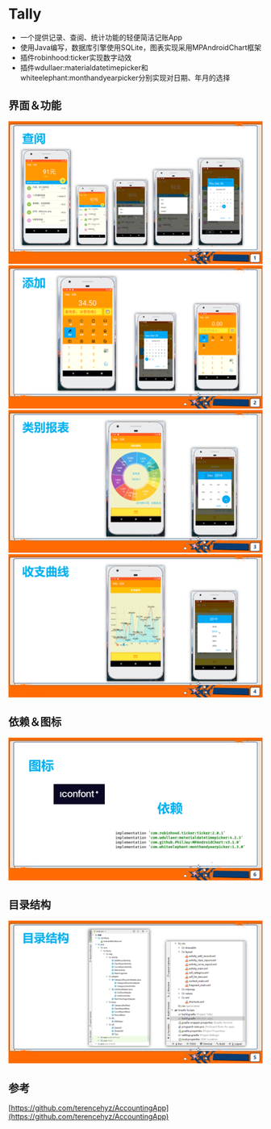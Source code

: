 # Tally

- 一个提供记录、查阅、统计功能的轻便简洁记账App
- 使用Java编写，数据库引擎使用SQLite，图表实现采用MPAndroidChart框架
- 插件robinhood:ticker实现数字动效
- 插件wdullaer:materialdatetimepicker和whiteelephant:monthandyearpicker分别实现对日期、年月的选择

## 界面＆功能

![](./doc/img1.PNG)
![](./doc/img2.PNG)
![](./doc/img3.PNG)
![](./doc/img4.PNG)

## 依赖＆图标

![](./doc/img5.PNG)

## 目录结构

![](./doc/img6.PNG)

## 参考

[https://github.com/terencehyz/AccountingApp](https://github.com/terencehyz/AccountingApp)
